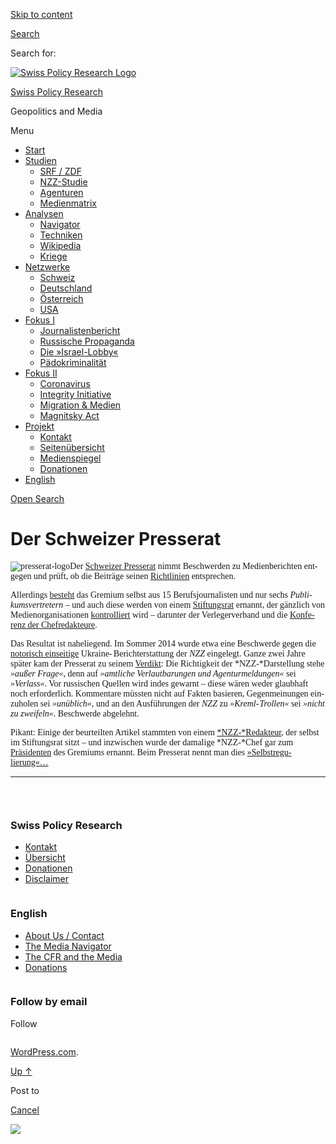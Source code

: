 [Skip to
content](#content)

[](https://swprs.org/)

<div class="cover">

</div>

[Search](#search-container)

<div id="search-container" class="header-search-block bg-graphite hidden">

<span class="screen-reader-text">Search for:</span>

</div>

<div class="header-inner section-inner">

[![Swiss Policy Research
Logo](https://swprs.files.wordpress.com/2020/05/swiss-policy-research-logo-300.png)](https://swprs.org/)

[Swiss Policy Research](https://swprs.org/)

Geopolitics and
    Media

</div>

<div class="navigation section no-padding bg-dark">

Menu

<div class="main-navigation">

  - <span id="menu-item-4374">[Start](https://swprs.org)</span>
  - <span id="menu-item-5941">[Studien](https://swprs.org/srf-propaganda-analyse/)</span>
      - <span id="menu-item-4361">[SRF /
        ZDF](https://swprs.org/srf-propaganda-analyse/)</span>
      - <span id="menu-item-4359">[NZZ-Studie](https://swprs.org/die-nzz-studie/)</span>
      - <span id="menu-item-4373">[Agenturen](https://swprs.org/der-propaganda-multiplikator/)</span>
      - <span id="menu-item-7978">[Medienmatrix](https://swprs.org/die-propaganda-matrix/)</span>
  - <span id="menu-item-9423">[Analysen](https://swprs.org/medien-navigator/)</span>
      - <span id="menu-item-9414">[Navigator](https://swprs.org/medien-navigator/)</span>
      - <span id="menu-item-8524">[Techniken](https://swprs.org/der-propaganda-schluessel/)</span>
      - <span id="menu-item-10908">[Wikipedia](https://swprs.org/propaganda-in-der-wikipedia/)</span>
      - <span id="menu-item-9920">[Kriege](https://swprs.org/logik-imperialer-kriege/)</span>
  - <span id="menu-item-4362">[Netzwerke](https://swprs.org/netzwerk-medien-schweiz/)</span>
      - <span id="menu-item-6283">[Schweiz](https://swprs.org/netzwerk-medien-schweiz/)</span>
      - <span id="menu-item-7215">[Deutschland](https://swprs.org/netzwerk-medien-deutschland/)</span>
      - <span id="menu-item-17401">[Österreich](https://swprs.org/medien-in-oesterreich/)</span>
      - <span id="menu-item-7216">[USA](https://swprs.org/das-american-empire-und-seine-medien/)</span>
  - <span id="menu-item-9228">[Fokus
    I](https://swprs.org/bericht-eines-journalisten/)</span>
      - <span id="menu-item-12119">[Journalistenbericht](https://swprs.org/bericht-eines-journalisten/)</span>
      - <span id="menu-item-12117">[Russische
        Propaganda](https://swprs.org/russische-propaganda/)</span>
      - <span id="menu-item-12118">[Die
        »Israel-Lobby«](https://swprs.org/die-israel-lobby-fakten-und-mythen/)</span>
      - <span id="menu-item-13505">[Pädokriminalität](https://swprs.org/geopolitik-und-paedokriminalitaet/)</span>
  - <span id="menu-item-17258">[Fokus
    II](https://swprs.org/migration-und-medien/)</span>
      - <span id="menu-item-32838">[Coronavirus](https://swprs.org/covid-19-hinweis-ii/)</span>
      - <span id="menu-item-12939">[Integrity
        Initiative](https://swprs.org/die-integrity-initiative/)</span>
      - <span id="menu-item-17290">[Migration &
        Medien](https://swprs.org/migration-und-medien/)</span>
      - <span id="menu-item-17291">[Magnitsky
        Act](https://swprs.org/der-fall-magnitsky/)</span>
  - <span id="menu-item-21964">[Projekt](https://swprs.org/kontakt/)</span>
      - <span id="menu-item-8525">[Kontakt](https://swprs.org/kontakt/)</span>
      - <span id="menu-item-10193">[Seitenübersicht](https://swprs.org/uebersicht/)</span>
      - <span id="menu-item-8637">[Medienspiegel](https://swprs.org/medienspiegel/)</span>
      - <span id="menu-item-33287">[Donationen](https://swprs.org/donationen/)</span>
  - <span id="menu-item-14415">[English](https://swprs.org/contact/)</span>

</div>

[Open
Search](#)

</div>

<div class="wrapper section medium-padding">

<div class="section-inner clear" data-role="main">

<div id="content" class="content clear center">

# Der Schweizer Presserat

<div class="post-content clear">

<div style="font-family:calibri, source sans pro;font-variant:none;">

![presserat-logo](https://swprs.files.wordpress.com/2016/07/presserat-logo.png?w=180&h=189)Der
[Schweizer Presse­rat](https://presserat.ch/) nimmt Be­schwer­den zu
Me­dien­be­rich­ten ent­ge­gen und prüft, ob die Bei­trä­ge seinen
[Richt­linien](https://presserat.ch/journalistenkodex/richtlinien/)
ent­­spre­chen.

Aller­dings
[besteht](https://presserat.ch/der-presserat/presseratsmitglieder/) das
Gre­mium selbst aus 15 Be­rufs­­jour­­na­­listen und nur sechs
*Pub­li­kums­­ver­­tre­tern –* und auch diese werden von einem
[Stiftungs­rat](https://presserat.ch/der-presserat/stiftungsratsmitglieder/)
er­nannt, der gänz­­lich von Medien­orga­ni­sa­tionen
[kon­trol­liert](https://presserat.ch/der-presserat/geschaeftsreglement/)
wird – da­run­ter der Ver­leger­ver­band und die [Kon­fe­renz der
Chef­re­dak­teure](http://chefredaktoren.ch/de_DE/).

Das Resultat ist naheliegend. Im Som­mer 2014 wurde etwa eine
Be­schwerde gegen die [no­to­risch
ein­sei­tige](https://swprs.org/die-nzz-studie/)
Ukraine-  Bericht­er­stattung der *NZZ* ein­ge­legt. Ganze zwei
Jahre später kam der Presse­rat zu seinem
[Verdikt](https://web.archive.org/web/20170606080842/http://presserat.ch/_14_2016.htm):
Die Rich­tig­keit der *NZZ-*Dar­­stel­lung stehe *»außer Frage«*, denn
auf *»amt­liche Ver­laut­ba­rungen und Agen­tur­mel­dungen«* sei
*»Verlass«*. Vor russischen Quel­len wird in­des ge­warnt – diese wären
weder glaub­haft noch er­for­der­lich. Kom­men­tare müss­ten nicht auf
Fak­ten ba­sie­ren, Ge­gen­mei­nungen ein­zu­holen sei *»un­üb­lich«,*
und an den Aus­füh­rungen der *NZZ* zu *»Kreml- Trollen«* sei *»nicht zu
zwei­feln«*. Be­schwerde ab­ge­lehnt.

Pikant: Einige der be­ur­teil­ten Ar­tikel stam­mten von einem
[*NZZ-*Redak­teur](http://www.nzz.ch/international/europa/beschwerde-beim-presserat-kritik-an-nzz-abgewiesen-ld.104814),
der selbst im Stiftungsrat sitzt – und inzwischen wurde der damalige
*NZZ-*Chef gar zum
[Präsidenten](http://www.nzz.ch/schweiz/medien-selbstregulierung-markus-spillmann-wird-praesident-des-presserats-ld.135619)
des Gremiums ernannt. Beim Presse­rat nennt man dies
[»Selbst­re­gu­lierung«…](https://de.wikipedia.org/wiki/Schweizer_Presserat)

-----

 

</div>

</div>

</div>

</div>

</div>

<div id="footer" class="footer bg-graphite">

<div class="section-inner row clear" data-role="complementary">

<div class="column column-1 one-third medium-padding">

<div class="widgets">

<div id="nav_menu-3" class="widget widget_nav_menu">

<div class="widget-content clear">

### Swiss Policy Research

<div class="menu-allgemein-container">

  - <span id="menu-item-251">[Kontakt](https://swprs.org/kontakt/)</span>
  - <span id="menu-item-33090">[Übersicht](https://swprs.org/uebersicht/)</span>
  - <span id="menu-item-33286">[Donationen](https://swprs.org/donationen/)</span>
  - <span id="menu-item-15372">[Disclaimer](https://swprs.org/disclaimer/)</span>

</div>

</div>

</div>

</div>

</div>

<div class="column column-2 one-third medium-padding">

<div class="widgets">

<div id="nav_menu-4" class="widget widget_nav_menu">

<div class="widget-content clear">

### English

<div class="menu-english-container">

  - <span id="menu-item-20017">[About Us /
    Contact](https://swprs.org/contact/)</span>
  - <span id="menu-item-20015">[The Media
    Navigator](https://swprs.org/media-navigator/)</span>
  - <span id="menu-item-20016">[The CFR and the
    Media](https://swprs.org/the-american-empire-and-its-media/)</span>
  - <span id="menu-item-33285">[Donations](https://swprs.org/donations/)</span>

</div>

</div>

</div>

</div>

</div>

<div class="column column-3 one-third medium-padding">

<div class="widgets">

<div id="blog_subscription-4" class="widget widget_blog_subscription jetpack_subscription_widget">

<div class="widget-content clear">

### Follow by email

Follow

</div>

</div>

</div>

</div>

</div>

</div>

<div class="credits section bg-dark small-padding">

<div class="credits-inner section-inner clear">

[WordPress.com](https://wordpress.com/?ref=footer_custom_com).

[Up ↑](# "To the top")

</div>

</div>

<div style="display:none">

</div>

<div id="carousel-reblog-box">

Post to

<div class="submit">

<span class="canceltext">[Cancel](#)</span>

</div>

<div class="arrow">

</div>

</div>

![](https://pixel.wp.com/b.gif?v=noscript)
